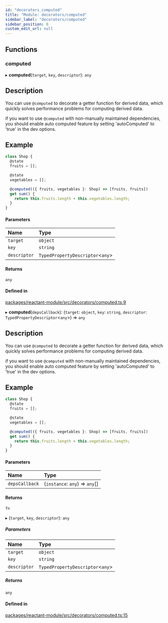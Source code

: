 ```yaml
---
id: "decorators_computed"
title: "Module: decorators/computed"
sidebar_label: "decorators/computed"
sidebar_position: 0
custom_edit_url: null
---
```


## Functions

### computed

▸ **computed**(`target`, `key`, `descriptor`): `any`

## Description

You can use `@computed` to decorate a getter function for derived data,
which quickly solves performance problems for computing derived data.

if you want to use `@computed` with non-manually maintained dependencies,
you should enable auto computed feature by setting 'autoComputed' to 'true' in the dev options.

## Example

```ts
class Shop {
  @state
  fruits = [];

  @state
  vegetables = [];

  @computed(({ fruits, vegetables }: Shop) => [fruits, fruits])
  get sum() {
    return this.fruits.length + this.vegetables.length;
  }
}
```

#### Parameters

| Name | Type |
| :------ | :------ |
| `target` | `object` |
| `key` | `string` |
| `descriptor` | `TypedPropertyDescriptor`<`any`\> |

#### Returns

`any`

#### Defined in

[packages/reactant-module/src/decorators/computed.ts:9](https://github.com/unadlib/reactant/blob/5d60d9c3/packages/reactant-module/src/decorators/computed.ts#L9)

▸ **computed**(`depsCallback`): (`target`: `object`, `key`: `string`, `descriptor`: `TypedPropertyDescriptor`<`any`\>) => `any`

## Description

You can use `@computed` to decorate a getter function for derived data,
which quickly solves performance problems for computing derived data.

if you want to use `@computed` with non-manually maintained dependencies,
you should enable auto computed feature by setting 'autoComputed' to 'true' in the dev options.

## Example

```ts
class Shop {
  @state
  fruits = [];

  @state
  vegetables = [];

  @computed(({ fruits, vegetables }: Shop) => [fruits, fruits])
  get sum() {
    return this.fruits.length + this.vegetables.length;
  }
}
```

#### Parameters

| Name | Type |
| :------ | :------ |
| `depsCallback` | (`instance`: `any`) => `any`[] |

#### Returns

`fn`

▸ (`target`, `key`, `descriptor`): `any`

##### Parameters

| Name | Type |
| :------ | :------ |
| `target` | `object` |
| `key` | `string` |
| `descriptor` | `TypedPropertyDescriptor`<`any`\> |

##### Returns

`any`

#### Defined in

[packages/reactant-module/src/decorators/computed.ts:15](https://github.com/unadlib/reactant/blob/5d60d9c3/packages/reactant-module/src/decorators/computed.ts#L15)
